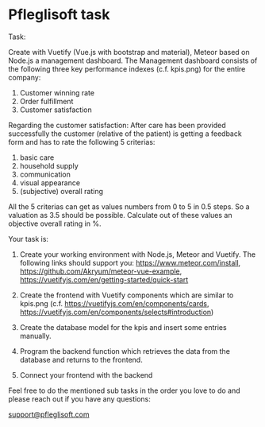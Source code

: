 # Pfleglisoft task

Task:

Create with Vuetify (Vue.js with bootstrap and material), Meteor based on Node.js a management dashboard.
The Management dashboard consists of the following three key performance indexes (c.f. kpis.png) for the entire company:

1. Customer winning rate
2. Order fulfillment
3. Customer satisfaction

Regarding the customer satisfaction: After care has been provided successfully the customer (relative of the patient) is getting a feedback form and has to rate the following 5 criterias:

1. basic care
2. household supply
3. communication
4. visual appearance
5. (subjective) overall rating

All the 5 criterias can get as values numbers from 0 to 5 in 0.5 steps. So a valuation as 3.5 should be possible.
Calculate out of these values an objective overall rating in %.

Your task is:

1. Create your working environment with Node.js, Meteor and Vuetify. The following links should support you: https://www.meteor.com/install, https://github.com/Akryum/meteor-vue-example, https://vuetifyjs.com/en/getting-started/quick-start

2. Create the frontend with Vuetify components which are similar to kpis.png (c.f. https://vuetifyjs.com/en/components/cards, https://vuetifyjs.com/en/components/selects#introduction)

3. Create the database model for the kpis and insert some entries manually.

4. Program the backend function which retrieves the data from the database and returns to the frontend.

5. Connect your frontend with the backend

Feel free to do the mentioned sub tasks in the order you love to do and please reach out if you have any questions:

support@pfleglisoft.com
